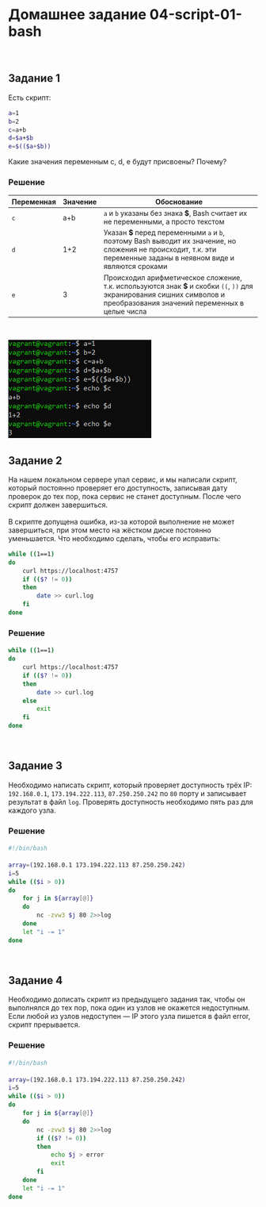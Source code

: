 # Домашнее задание 04-script-01-bash

<br>

## Задание 1
Есть скрипт:

```bash
a=1
b=2
c=a+b
d=$a+$b
e=$(($a+$b))
```

Какие значения переменным c, d, e будут присвоены? Почему?

### Решение

| Переменная  | Значение | Обоснование                                                                                                                                                               |
| ------------- |----------|---------------------------------------------------------------------------------------------------------------------------------------------------------------------------|
| `c`  | a+b      | `a` и `b` указаны без знака **$**, Bash считает их не переменными, а просто текстом                                                                                       |
| `d`  | 1+2      | Указан **$** перед переменными `a` и `b`, поэтому Bash выводит их значение, но сложения не происходит, т.к. эти переменные заданы в неявном виде и являются сроками       |
| `e`  | 3        | Происходил арифметическое сложение, т.к. используются знак **$** и скобки `((`, `))` для экранирования сишних символов и преобразования значений переменных в целые числа |
<br>

![MarkDown](img/1.png)
<br>


## Задание 2
На нашем локальном сервере упал сервис, и мы написали скрипт, который постоянно проверяет его доступность, записывая дату проверок до тех пор, пока сервис не станет доступным. После чего скрипт должен завершиться.<br><br>
В скрипте допущена ошибка, из-за которой выполнение не может завершиться, при этом место на жёстком диске постоянно уменьшается. Что необходимо сделать, чтобы его исправить:

```bash
while ((1==1)
do
	curl https://localhost:4757
	if (($? != 0))
	then
		date >> curl.log
	fi
done
```

### Решение

```bash
while ((1==1)
do
	curl https://localhost:4757
	if (($? != 0))
	then
		date >> curl.log
	else
		exit
	fi
done
```
<br>


## Задание 3
Необходимо написать скрипт, который проверяет доступность трёх IP: `192.168.0.1`, `173.194.222.113`, `87.250.250.242` по `80` порту и записывает результат в файл `log`. Проверять доступность необходимо пять раз для каждого узла.

### Решение

```bash
#!/bin/bash

array=(192.168.0.1 173.194.222.113 87.250.250.242)
i=5
while (($i > 0))
do
	for j in ${array[@]}
	do
		nc -zvw3 $j 80 2>>log
	done
	let "i -= 1"
done
```
<br>


## Задание 4
Необходимо дописать скрипт из предыдущего задания так, чтобы он выполнялся до тех пор, пока один из узлов не окажется недоступным. Если любой из узлов недоступен — IP этого узла пишется в файл error, скрипт прерывается.

### Решение

```bash
#!/bin/bash

array=(192.168.0.1 173.194.222.113 87.250.250.242)
i=5
while (($i > 0))
do
	for j in ${array[@]}
	do
		nc -zvw3 $j 80 2>>log
		if (($? != 0))
		then
			echo $j > error
			exit
		fi
	done
	let "i -= 1"
done
```
<br>


